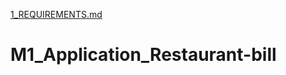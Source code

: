 [1_REQUIREMENTS.md](https://github.com/9865Nanthini/M1_Application_Restaurant-bill/files/7579059/1_REQUIREMENTS.md)
# M1_Application_Restaurant-bill
